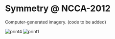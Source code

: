 # Symmetry @ NCCA-2012

Computer-generated imagery. (code to be added)

![print4](https://user-images.githubusercontent.com/40367628/93041164-26f8ac00-f64c-11ea-8299-f712f910bf8a.png)
![print1](https://user-images.githubusercontent.com/40367628/93041055-d1240400-f64b-11ea-977a-8358b42cb49e.png)
